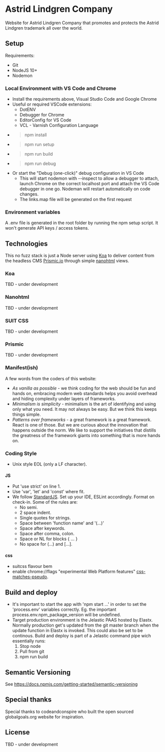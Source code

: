 # Astrid Lindgren Company

Website for Astrid Lindgren Company that promotes and protects the Astrid Lindgren trademark all over the world.

## Setup

Requirements:
- Git
- NodeJS 10+
- Nodemon

### Local Environment with VS Code and Chrome

- Install the requirements above, Visual Studio Code and Google Chrome
- Useful or required VSCode extensions:
  - DotENV
  - Debugger for Chrome
  - EditorConfig for VS Code
  - VCL - Varnish Configuration Language
- > npm install
- > npm run setup
- > npm run build
- > npm run debug
- Or start the "Debug (one-click)" debug configuration in VS Code
  - This will start nodemon with --inspect to allow a debugger to attach, launch Chrome on the correct localhost port and attach the VS Code debugger in one go. Nodeman will restart automatically on code changes.
  - The links.map file will be generated on the first request

### Environment variables

A .env file is generated in the root folder by running the npm setup script. It won't generate API keys / access tokens.

## Technologies

This no fuzz stack is just a Node server using [Koa](http://koajs.com/) to deliver content from the headless CMS [Prismic.io](https://prismic.io/) through simple [nanohtml](https://github.com/choojs/nanohtml) views.

### Koa

TBD - under development

### Nanohtml

TBD - under development

### SUIT CSS

TBD - under development

### Prismic

TBD - under development

### Manifest(ish)

A few words from the coders of this website:

- *As vanilla as possible* - we think coding for the web should be fun and hands on, embracing modern web standards helps you avoid overhead and hiding complexity under layers of frameworks.
- *Minimalism is simplicity* - minimalism is the art of identifying and using only what you need. It may not always be easy. But we think this keeps things simple.
- *Patterns over frameworks* - a great framework is a great framework. React is one of those. But we are curious about the innovation that happens outside the norm. We like to support the initiatives that distills the greatness of the framework giants into something that is more hands on.

### Coding Style

- Unix style EOL (only a LF character).

#### JS

- Put 'use strict' on line 1.
- Use 'var', 'let' and 'const' where fit.
- We follow [StandardJS](https://standardjs.com/). Set up your IDE, ESLint accordingly.
  Format on check-in. Some of the rules are:
  - No semi.
  - 2 space indent.
  - Single quotes for strings.
  - Space between 'function name' and '(...)'
  - Space after keywords.
  - Space after comma, colon.
  - Space or NL for blocks { ... }
  - No space for (...) and [...].

#### css

- suitcss flavour bem
- enable chrome://flags "experimental Web Platform features" [css-matches-pseudo](https://caniuse.com/#feat=css-matches-pseudo).

## Build and deploy

- It's important to start the app with 'npm start ...' in order to set the 'process.env' variables correctly. Eg. the important process.env.npm_package_version will be undefined.
- Target production environment is the Jelastic PAAS hosted by Elastx. Normally production get's updated from the git master branch when the update function in Elastx is invoked. This could also be set to be continous. Build and deploy is part of a Jelastic command pipe wich essentially runs:
  1. Stop node
  2. Pull from git
  3. npm run build

## Semantic Versioning

See https://docs.npmjs.com/getting-started/semantic-versioning

## Special thanks

Special thanks to codeandconspire who built the open sourced globalgoals.org website for inspiration.

## License

TBD - under development
